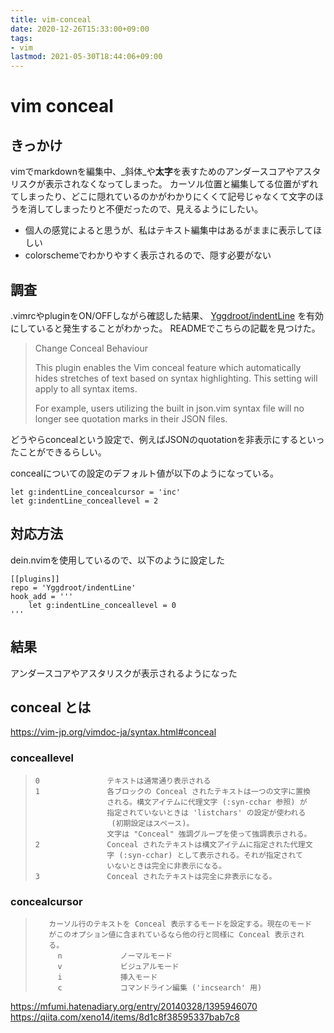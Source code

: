 ```yaml
---
title: vim-conceal
date: 2020-12-26T15:33:00+09:00
tags:
- vim
lastmod: 2021-05-30T18:44:06+09:00
---
```


# vim conceal

## きっかけ

vimでmarkdownを編集中、\_斜体_や**太字**を表すためのアンダースコアやアスタリスクが表示されなくなってしまった。
カーソル位置と編集してる位置がずれてしまったり、どこに隠れているのかがわかりにくくて記号じゃなくて文字のほうを消してしまったりと不便だったので、見えるようにしたい。

* 個人の感覚によると思うが、私はテキスト編集中はあるがままに表示してほしい
* colorschemeでわかりやすく表示されるので、隠す必要がない

## 調査

.vimrcやpluginをON/OFFしながら確認した結果、 [Yggdroot/indentLine](https://github.com/Yggdroot/indentLine) を有効にしていると発生することがわかった。
READMEでこちらの記載を見つけた。

 > 
 > Change Conceal Behaviour
 > 
 > This plugin enables the Vim conceal feature which automatically hides stretches of text based on syntax highlighting. This setting will apply to all syntax items.
 > 
 > For example, users utilizing the built in json.vim syntax file will no longer see quotation marks in their JSON files.

どうやらconcealという設定で、例えばJSONのquotationを非表示にするといったことができるらしい。

concealについての設定のデフォルト値が以下のようになっている。

````
let g:indentLine_concealcursor = 'inc'
let g:indentLine_conceallevel = 2
````

## 対応方法

dein.nvimを使用しているので、以下のように設定した

````
[[plugins]]
repo = 'Yggdroot/indentLine'
hook_add = '''
    let g:indentLine_conceallevel = 0
'''
````

## 結果

アンダースコアやアスタリスクが表示されるようになった

## conceal とは

<https://vim-jp.org/vimdoc-ja/syntax.html#conceal>

### conceallevel

 > 
 > ````
 > 0               テキストは通常通り表示される
 > 1               各ブロックの Conceal されたテキストは一つの文字に置換
 >                 される。構文アイテムに代理文字 (:syn-cchar 参照) が
 >                 指定されていないときは 'listchars' の設定が使われる
 >                  (初期設定はスペース)。
 >                 文字は "Conceal" 強調グループを使って強調表示される。
 > 2               Conceal されたテキストは構文アイテムに指定された代理文
 >                 字 (:syn-cchar) として表示される。それが指定されて
 >                 いないときは完全に非表示になる。
 > 3               Conceal されたテキストは完全に非表示になる。
 > ````

### concealcursor

 > 
 > ````
 >    カーソル行のテキストを Conceal 表示するモードを設定する。現在のモード
 >    がこのオプション値に含まれているなら他の行と同様に Conceal 表示され
 >    る。
 >      n             ノーマルモード
 >      v             ビジュアルモード
 >      i             挿入モード
 >      c             コマンドライン編集 ('incsearch' 用)
 > ````

<https://mfumi.hatenadiary.org/entry/20140328/1395946070>
<https://qiita.com/xeno14/items/8d1c8f38595337bab7c8>
